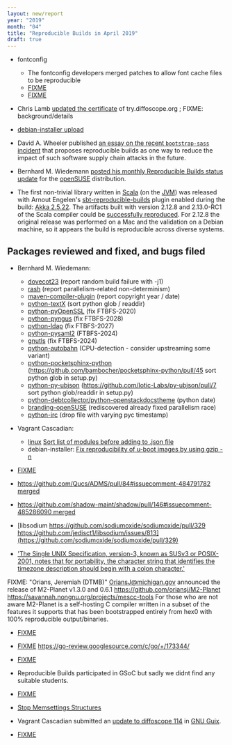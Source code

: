 ```yaml
---
layout: new/report
year: "2019"
month: "04"
title: "Reproducible Builds in April 2019"
draft: true
---
```


* fontconfig
    * The fontconfig developers merged patches to allow font cache files to be reproducible
    * [FIXME](https://lists.freedesktop.org/archives/fontconfig/2019-April/006508.html)
    * [FIXME](https://gitlab.freedesktop.org/fontconfig/fontconfig/issues/130#note_144421)

* Chris Lamb [updated the certificate](https://github.com/lamby/try.diffoscope.org/commit/aa3cc35451dd7fedfdc30af7b248b39d0e9f7898) of try.diffoscope.org ; FIXME: background/details

* [debian-installer upload](https://bugs.debian.org/920676#50)

* David A. Wheeler published [an essay on the recent `bootstrap-sass` incident](https://dwheeler.com/essays/bootstrap-sass-subversion.html) that proposes reproducible builds as one way to reduce the impact of such software supply chain attacks in the future.

* Bernhard M. Wiedemann [posted his monthly Reproducible Builds status update](https://lists.opensuse.org/opensuse-factory/2019-04/msg00414.html) for the [openSUSE](https://opensuse.org/) distribution.

* The first non-trivial library written in [Scala](https://www.scala-lang.org/) (on the [JVM](https://reproducible-builds.org/docs/jvm/)) was released with Arnout Engelen's [sbt-reproducible-builds](https://github.com/raboof/sbt-reproducible-builds) plugin enabled during the build: [Akka 2.5.22](https://akka.io/blog/news/2019/04/03/akka-2.5.22-released). The artifacts built with version 2.12.8 and 2.13.0-RC1 of the Scala compiler could be [successfully reproduced](https://arnout.engelen.eu/rb/akka/2.12/2.5.22/). For 2.12.8 the original release was performed on a Mac and the validation on a Debian machine, so it appears the build is reproducible across diverse systems.

## Packages reviewed and fixed, and bugs filed

* Bernhard M. Wiedemann:
    * [dovecot23](https://bugzilla.opensuse.org/show_bug.cgi?id=1131699) (report random build failure with -j1)
    * [rash](https://github.com/willghatch/racket-rash/issues/52) (report parallelism-related non-determinism)
    * [maven-compiler-plugin](https://issues.apache.org/jira/browse/MCOMPILER-380) (report copyright year / date)
    * [python-textX](https://github.com/textX/textX/pull/181) (sort python glob / readdir)
    * [python-pyOpenSSL](https://github.com/pyca/pyopenssl/pull/828) (fix FTBFS-2020)
    * [python-pyngus](https://github.com/kgiusti/pyngus/pull/13) (fix FTBFS-2028)
    * [python-ldap](https://github.com/python-ldap/python-ldap/pull/277) (fix FTBFS-2027)
    * [python-pysaml2](https://github.com/IdentityPython/pysaml2/pull/606) (FTBFS-2024)
    * [gnutls](https://gitlab.com/gnutls/gnutls/merge_requests/979) (fix FTBFS-2024)
    * [python-autobahn](https://build.opensuse.org/request/show/692210) (CPU-detection - consider upstreaming some variant)
    * [python-pocketsphinx-python](https://build.opensuse.org/request/show/692544) (https://github.com/bambocher/pocketsphinx-python/pull/45 sort python glob in setup.py)
    * [python-py-ubjson](https://build.opensuse.org/request/show/692636) (https://github.com/Iotic-Labs/py-ubjson/pull/7 sort python glob/readdir in setup.py)
    * [python-debtcollector/python-openstackdocstheme](https://review.openstack.org/652669) (python date)
    * [branding-openSUSE](https://github.com/openSUSE/branding/pull/111) (rediscovered already fixed parallelism race)
    * [python-irc](https://build.opensuse.org/request/show/699679) (drop file with varying pyc timestamp)

* Vagrant Cascadian:
    * [linux](https://salsa.debian.org/kernel-team/linux/merge_requests/140) [Sort list of modules before adding to .json file](https://salsa.debian.org/kernel-team/linux/commit/58ef63e9e2c71ffd8a21e9c620db71cb96d2d5a9)
    * debian-installer: [Fix reproducibility of u-boot images by using gzip -n](https://salsa.debian.org/installer-team/debian-installer/commit/deeee34bc0ee5ec879182111b809896752ad0df9)

* [FIXME](https://lwn.net/Articles/785386/)

* [https://github.com/Qucs/ADMS/pull/84#issuecomment-484791782 merged](https://github.com/Qucs/ADMS/pull/84#issuecomment-484791782)

* [https://github.com/shadow-maint/shadow/pull/146#issuecomment-485286090 merged](https://github.com/shadow-maint/shadow/pull/146#issuecomment-485286090)

* [libsodium https://github.com/sodiumoxide/sodiumoxide/pull/329 https://github.com/jedisct1/libsodium/issues/813](https://github.com/sodiumoxide/sodiumoxide/pull/329)

* ['The Single UNIX Specification, version-3, known as SUSv3 or POSIX-2001, notes that for portability, the character string that identifies the timezone description should begin with a colon character.'](https://unix.stackexchange.com/a/48104/222284)

FIXME: "Orians, Jeremiah (DTMB)" <OriansJ@michigan.gov> announced the release of M2-Planet v1.3.0 and 0.6.1
https://github.com/oriansj/M2-Planet
https://savannah.nongnu.org/projects/mescc-tools
For those who are not aware M2-Planet is a self-hosting C compiler written in a subset of the features it supports
that has been bootstrapped entirely from hex0 with 100% reproducible output/binaries.


* [FIXME](https://news.ycombinator.com/item?id=19732794)

* [FIXME](https://github.com/golang/go/issues/16860)
https://go-review.googlesource.com/c/go/+/173344/

* [FIXME](https://securelist.com/operation-shadowhammer-a-high-profile-supply-chain-attack/90380/)

* Reproducible Builds participated in GSoC but sadly we didnt find any suitable students.

* [FIXME](https://github.com/TheDigitalStandard/TheDigitalStandard/pull/115)

* [Stop Memsettings Structures](https://www.anmolsarma.in/post/stop-struct-memset/)

* Vagrant Cascadian submitted an [update to diffoscope 114](https://issues.guix.info/issue/35478) in [GNU Guix](https://www.gnu.org/software/guix/).

* [FIXME](https://go-review.googlesource.com/c/go/+/173344/)
